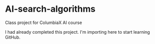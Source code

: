 # AI-search-algorithms
Class project for ColumbiaX AI course

I had already completed this project. I'm importing here to start learning GitHub.
